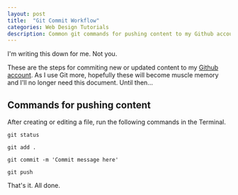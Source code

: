 ```yaml
---
layout: post
title:  "Git Commit Workflow"
categories: Web Design Tutorials
description: Common git commands for pushing content to my Github account
---
```


I'm writing this down for me. Not you.

These are the steps for commiting new or updated content to my [Github account](https://github.com/firebrandmedia). As I use Git more, hopefully these will become muscle memory and I'll no longer need this document. Until then…

## Commands for pushing content

After creating or editing a file, run the following commands in the Terminal.

`git status`

`git add .`

`git commit -m 'Commit message here'`

`git push `

That's it. All done.